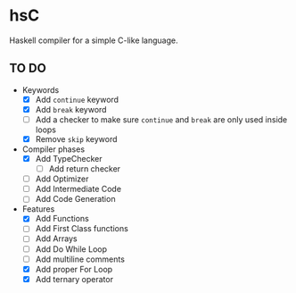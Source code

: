 # hsC

Haskell compiler for a simple C-like language.


## TO DO
* Keywords
    - [X] Add `continue` keyword
    - [X] Add `break` keyword
    - [ ] Add a checker to make sure `continue` and `break` are only used inside loops
    - [X] Remove `skip` keyword
* Compiler phases
    - [X] Add TypeChecker
        - [ ] Add return checker
    - [ ] Add Optimizer
    - [ ] Add Intermediate Code
    - [ ] Add Code Generation
* Features
    - [X] Add Functions
    - [ ] Add First Class functions
    - [ ] Add Arrays
    - [ ] Add Do While Loop
    - [ ] Add multiline comments
    - [X] Add proper For Loop
    - [X] Add ternary operator